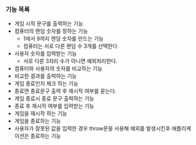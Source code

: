 ### 기능 목록

- 게임 시작 문구를 출력하는 기능
- 컴퓨터의 랜덤 숫자를 정하는 기능
  - 1에서 9까지 랜덤 숫자를 만드는 기능
  - 컴퓨터는 서로 다른 랜덤 수 3개를 선택한다.
- 사용자 숫자를 입력받는 기능
  - 서로 다른 3자리 수가 아니면 예외처리한다.
- 컴퓨터와 사용자의 숫자를 비교하는 기능
- 비교한 결과를 출력하는 기능
- 게임 종료인지 체크 하는 기능
- 종료면 종료문구 출력 후 재시작 여부를 묻는다.
- 게임 종료시 종료 문구 출력하는 기능
- 종료 후 재시작 여부를 입력받는 기능
- 게임을 재시작 하는 기능
- 게임을 종료하는 기능
- 사용자가 잘못된 값을 입력한 경우 throw문을 사용해 예외를 발생시킨후 애플리케이션은 종료하는 기능

